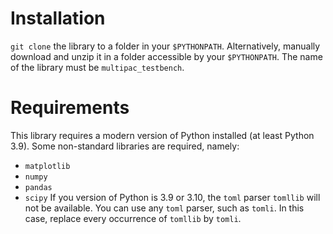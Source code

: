 # Installation
`git clone` the library to a folder in your `$PYTHONPATH`.
Alternatively, manually download and unzip it in a folder accessible by your `$PYTHONPATH`.
The name of the library must be `multipac_testbench`.

# Requirements
This library requires a modern version of Python installed (at least Python 3.9).
Some non-standard libraries are required, namely:
 - `matplotlib`
 - `numpy`
 - `pandas`
 - `scipy`
If you version of Python is 3.9 or 3.10, the `toml` parser `tomllib` will not be available.
You can use any `toml` parser, such as `tomli`.
In this case, replace every occurrence of `tomllib` by `tomli`.
